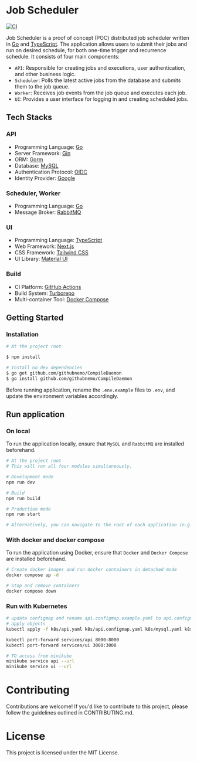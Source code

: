 # Job Scheduler

[![CI](https://github.com/ckng0221/job-scheduler/actions/workflows/ci.yml/badge.svg)](https://github.com/ckng0221/job-scheduler/actions/workflows/ci.yml)

Job Scheduler is a proof of concept (POC) distributed job scheduler written in [Go](https://go.dev/) and [TypeScript](https://www.typescriptlang.org/). The application allows users to submit their jobs and run on desired schedule, for both one-time trigger and recurrence schedule. It consists of four main components:

- `API`: Responsible for creating jobs and executions, user authentication, and other business logic.
- `Scheduler`: Polls the latest active jobs from the database and submits them to the job queue.
- `Worker`: Receives job events from the job queue and executes each job.
- `UI`: Provides a user interface for logging in and creating scheduled jobs.

## Tech Stacks

### API

- Programming Language: [Go](https://go.dev/)
- Server Framework: [Gin](https://pkg.go.dev/github.com/gin-gonic/gin)
- ORM: [Gorm](https://gorm.io/)
- Database: [MySQL](https://www.mysql.com/)
- Authentication Protocol: [OIDC](https://openid.net/developers/how-connect-works/)
- Identity Provider: [Google](https://developers.google.com/identity)

### Scheduler, Worker

- Programming Language: [Go](https://go.dev/)
- Message Broker: [RabbitMQ](https://www.rabbitmq.com/)

### UI

- Programming Language: [TypeScript](https://www.typescriptlang.org/)
- Web Framework: [Next.js](https://nextjs.org/)
- CSS Framework: [Tailwind CSS](https://tailwindcss.com/)
- UI Library: [Material UI](https://mui.com/)

### Build

- CI Platform: [GitHub Actions](https://github.com/features/actions)
- Build System: [Turborepo](https://turbo.build/)
- Multi-container Tool: [Docker Compose](https://docs.docker.com/compose/)

## Getting Started

### Installation

```bash
# At the project root

$ npm install

# Install Go dev dependencies
$ go get github.com/githubnemo/CompileDaemon
$ go install github.com/githubnemo/CompileDaemon
```

Before running application, rename the `.env.example` files to `.env`, and update the environment variables accordingly.

## Run application

### On local

To run the application locally, ensure that `MySQL` and `RabbitMQ` are installed beforehand.

```bash
# At the project root
# This will run all four modules simultaneously.

# Development mode
npm run dev

# Build
npm run build

# Production mode
npm run start

# Alternatively, you can navigate to the root of each application (e.g., ./apps/api) and run the npm scripts to run the particular application only.
```

### With docker and docker compose

To run the application using Docker, ensure that `Docker` and `Docker Compose` are installed beforehand.

```bash
# Create docker images and run docker containers in detached mode
docker compose up -d

# Stop and remove containers
docker compose down
```

### Run with Kubernetes

```bash
# update configmap and rename api.configmap.example.yaml to api.configmap.yaml
# apply objects
kubectl apply -f k8s/api.yaml k8s/api.configmap.yaml k8s/mysql.yaml k8s/ui.yaml

kubectl port-forward services/api 8000:8000
kubectl port-forward services/ui 3000:3000

# TO access from minikube
minikube service api --url
minikube service ui --url
```

# Contributing

Contributions are welcome! If you'd like to contribute to this project, please follow the guidelines outlined in CONTRIBUTING.md.

# License

This project is licensed under the MIT License.
